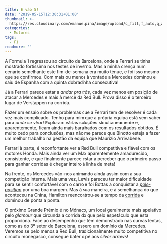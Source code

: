 ```yaml
---
title: E vão 5!
date: '2019-05-15T12:30:31+01:00'
thumbnail: >-
  https://res.cloudinary.com/emanuelpina/image/upload/c_fill,f_auto,q_auto,w_900/v1558782245/2019/Turn1-Spain-2019.jpg
categories:
  - Motores
tags:
  - F1
readmore: ''
---
```

A Formula 1 regressou ao circuito de Barcelona, onde a Ferrari se tinha mostrado fortissima nos testes de inverno. Mas a minha crença num cenário semelhante este fim-de-semana era muito ténue, e foi isso mesmo que se confirmou. Com mais ou menos à vontade a Mercedes dominou e saiu de Espanha com a quinta dobradinha consecutiva!

Já a Ferrari parece estar a _andar pra trás_, cada vez menos em posição de atacar a Mercedes e mais à mercê da Red Bull. Prova disso é o terceiro lugar de Verstappen na corrida.

Fazer um ensaio sobre os problemas que a Ferrari tem de resolver é cada vez mais complicado. Tenho para mim que a própria equipa está sem saber para _onde se virar_! Exploram várias soluções simultaneamente e, aparentemente, ficam ainda mais baralhados com os resultados obtidos. É muito cedo para conclusões, mas não me parece que Binotto esteja a fazer um melhor trabalho na gestão da equipa que Maurizio Arrivabene.

Ferrari à parte, é reconfortante ver a Red Bull competitiva e fiável com os motores Honda. Mais ainda ver um Max aparentemente amadurecido, consistente, e que finalmente parece estar a perceber que o primeiro passo para ganhar corridas é chegar inteiro à linha de meta!

Na frente, os Mercedes vão-nos animando ainda assim com a sua competição interna. Mais uma vez, Lewis pareceu ter maior dificuldade para se sentir confortável com o carro e foi Bottas a conquistar a [_pole-position_](https://youtu.be/cfngGegyblo) por uma boa margem. Mas à sua maneira, e à semelhança do que aconteceu na China, Hamilton reencontrou-se a tempo da [corrida](https://youtu.be/xsWaxYlCbac) e dominou de ponta a ponta.

O próximo Grande Prémio é no Mónaco, um local geralmente mais apelativo pelo *glamour* que circunda a corrida do que pelo espetáculo que esta proporciona. Face ao desempenho que têm demonstrado nas curvas lentas, como as do 3º setor de Barcelona, espero um domínio da Mercedes. Veremos se pelo menos a Red Bull, tradicionalmente muito competitiva no circuito monegasco, consegue bater o pé aos *silver arrows*!
